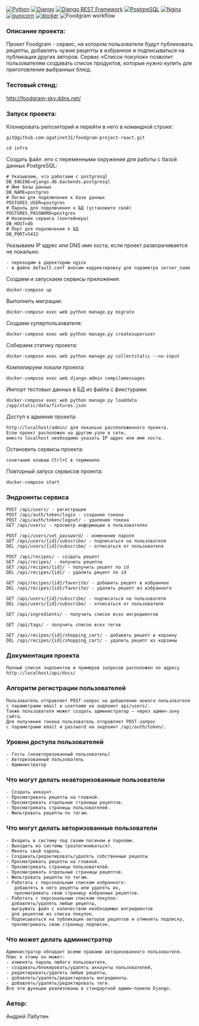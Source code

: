 [![Python](https://img.shields.io/badge/-Python-464646?style=flat-square&logo=Python)](https://www.python.org/)
[![Django](https://img.shields.io/badge/-Django-464646?style=flat-square&logo=Django)](https://www.djangoproject.com/)
[![Django REST Framework](https://img.shields.io/badge/-Django%20REST%20Framework-464646?style=flat-square&logo=Django%20REST%20Framework)](https://www.django-rest-framework.org/)
[![PostgreSQL](https://img.shields.io/badge/-PostgreSQL-464646?style=flat-square&logo=PostgreSQL)](https://www.postgresql.org/)
[![Nginx](https://img.shields.io/badge/-NGINX-464646?style=flat-square&logo=NGINX)](https://nginx.org/ru/)
[![gunicorn](https://img.shields.io/badge/-gunicorn-464646?style=flat-square&logo=gunicorn)](https://gunicorn.org/)
[![docker](https://img.shields.io/badge/-Docker-464646?style=flat-square&logo=docker)](https://www.docker.com/)
![Foodgram workflow](https://github.com/agatinet31/foodgram-project-react/actions/workflows/foodgram_workflow.yml/badge.svg?event=push)
### Описание проекта:
Проект Foodgram - сервис, на котором пользователи будут публиковать рецепты, добавлять чужие рецепты в избранное и подписываться на публикации других авторов. Сервис «Список покупок» позволит пользователям создавать список продуктов, которые нужно купить для приготовления выбранных блюд.
### Тестовый стенд:

http://foodgram-sky.ddns.net/

### Запуск проекта:

Клонировать репозиторий и перейти в него в командной строке:

```
git@github.com:agatinet31/foodgram-project-react.git
```

```
cd infra
```

Создать файл .env с переменными окружения для работы с базой данных PostgreSQL:

```
# Указываем, что работаем с postgresql
DB_ENGINE=django.db.backends.postgresql
# Имя базы данных
DB_NAME=postgres 
# Логин для подключения к базе данных
POSTGRES_USER=postgres 
# Пароль для подключения к БД (установите свой)
POSTGRES_PASSWORD=postgres 
# Название сервиса (контейнера)
DB_HOST=db 
# Порт для подключения к БД
DB_PORT=5432 
```
Указываем IP адрес или DNS имя хоста, если проект разворачивается не локально:

```
- переходим в директорию nginx
- в файле default.conf вносим корректировку для параметра server_name 
```

Создаем и запускаем сервисы приложения:

```
docker-compose up
```

Выполнить миграции:

```
docker-compose exec web python manage.py migrate
```

Создаем суперпользователя:

```
docker-compose exec web python manage.py createsuperuser
```

Собираем статику проекта:

```
docker-compose exec web python manage.py collectstatic --no-input
```

Компилируем локали проекта:

```
docker-compose exec web django-admin compilemessages
```

Импорт тестовых данных в БД из файла с фикстурами:

```
docker-compose exec web python manage.py loaddata /app/static/data/fixtures.json
```

Доступ к админке проекта:

```
http://localhost/admin/ для локально расплоложенного проекта.
Если проект расположен на другом узле в сети, 
вместо localhost необходимо указать IP адрес или имя хоста.
```

Остановить сервисы проекта:

```
сочетание клавиш Ctrl+C в терминале
```

Повторный запуск сервисов проекта:

```
docker-compose start
```

### Эндроинты сервиса
```
POST /api/users/ - регистрация
POST /api/auth/token/login - создание токена
POST /api/auth/token/logout/ - удаление токена
GET /api/users/ - просмотр информации о пользователях

POST /api/users/set_password/ - изменение пароля
GET /api/users/{id}/subscribe/ - подписаться на пользователя
DEL /api/users/{id}/subscribe/ - отписаться от пользователя

POST /api/recipes/ - создать рецепт
GET /api/recipes/ - получить рецепты
GET /api/recipes/{id}/ - получить рецепт по id
DEL /api/recipes/{id}/ - удалить рецепт по id

GET /api/recipes/{id}/favorite/ - добавить рецепт в избранное
DEL /api/recipes/{id}/favorite/ - удалить рецепт из избранного

GET /api/users/{id}/subscribe/ - подписаться на пользователя
DEL /api/users/{id}/subscribe/ - отписаться от пользователя

GET /api/ingredients/ - получить список всех ингредиентов

GET /api/tags/ - получить список всех тегов

GET /api/recipes/{id}/shopping_cart/ - добавить рецепт в корзину
DEL /api/recipes/{id}/shopping_cart/ - удалить рецепт из корзины
```
### Документация проекта
```
Полный список эндпоинтов и примеров запросов расположен по адресу http://localhost/api/docs/
```
### Алгоритм регистрации пользователей
```
Пользователь отправляет POST-запрос на добавление нового пользователя 
с параметрами email и username на эндпоинт api/users/.
Также пользователя может создать администратор — через админ-зону сайта.
Для получения токена пользователь отправляет POST-запрос 
с параметрами email и password на эндпоинт /api/auth/token/.
```
### Уровни доступа пользователей
```
- Гость (неавторизованный пользователь)
- Авторизованный пользователь
- Администратор
```
### Что могут делать неавторизованные пользователи
```
- Создать аккаунт.
- Просматривать рецепты на главной.
- Просматривать отдельные страницы рецептов.
- Просматривать страницы пользователей.
- Фильтровать рецепты по тегам.
```
### Что могут делать авторизованные пользователи
```
- Входить в систему под своим логином и паролем.
- Выходить из системы (разлогиниваться).
- Менять свой пароль.
- Создавать/редактировать/удалять собственные рецепты
- Просматривать рецепты на главной.
- Просматривать страницы пользователей.
- Просматривать отдельные страницы рецептов.
- Фильтровать рецепты по тегам.
- Работать с персональным списком избранного: 
   добавлять в него рецепты или удалять их, 
   просматривать свою страницу избранных рецептов.
- Работать с персональным списком покупок: 
  добавлять/удалять любые рецепты,
  выгружать файл с количеством необходимых ингридиентов 
  для рецептов из списка покупок.
- Подписываться на публикации авторов рецептов и отменять подписку,
  просматривать свою страницу подписок.
```
### Что может делать администратор
```
Администратор обладает всеми правами авторизованного пользователя.
Плюс к этому он может:
- изменять пароль любого пользователя,
- создавать/блокировать/удалять аккаунты пользователей,
- редактировать/удалять любые рецепты,
- добавлять/удалять/редактировать ингредиенты.
- добавлять/удалять/редактировать теги.
Все эти функции реализованы в стандартной админ-панели Django.
```
### Автор:
Андрей Лабутин
